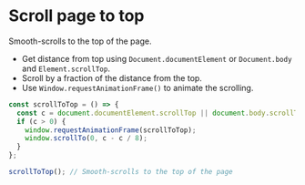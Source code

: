 # Scroll page to top

Smooth-scrolls to the top of the page.

* Get distance from top using `Document.documentElement` or `Document.body` and `Element.scrollTop`.
* Scroll by a fraction of the distance from the top.
* Use `Window.requestAnimationFrame()` to animate the scrolling.

```js
const scrollToTop = () => {
  const c = document.documentElement.scrollTop || document.body.scrollTop;
  if (c > 0) {
    window.requestAnimationFrame(scrollToTop);
    window.scrollTo(0, c - c / 8);
  }
};
```

```js
scrollToTop(); // Smooth-scrolls to the top of the page
```
